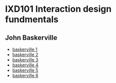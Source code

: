 IXD101 Interaction design fundmentals 
=====================================

John Baskerville
----------------

- [baskerville 1](https://deirbhilekennedy.github.io/john_baskerville/baskerville.1.html)
- [baskerville 2](https://deirbhilekennedy.github.io/john_baskerville/baskerville.2.html)
- [baskerville 3](https://deirbhilekennedy.github.io/john_baskerville/baskerville.3.html)
- [baskerville 4](https://deirbhilekennedy.github.io/john_baskerville/baskerville.4.html)
- [baskerville 5](https://deirbhilekennedy.github.io/john_baskerville/baskerville.5.html)
- [baskerville 6](https://deirbhilekennedy.github.io/john_baskerville/baskerville.6.html)
